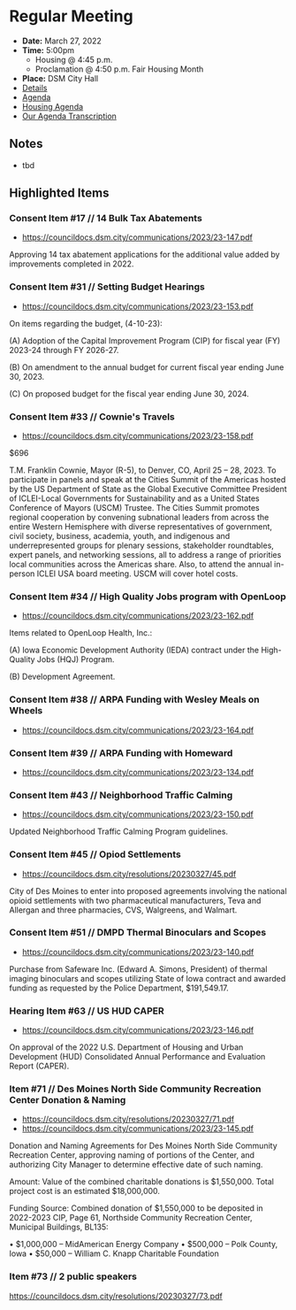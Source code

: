 # Regular Meeting

- **Date:** March 27, 2022
- **Time:** 5:00pm
    - Housing @ 4:45 p.m.
    - Proclamation @ 4:50 p.m. Fair Housing Month 
- **Place:** DSM City Hall
- [Details](https://www.dsm.city/citycouncil_detail_T60_R2393.php)
- [Agenda](https://councildocs.dsm.city/agendas/ag20230327.pdf)
- [Housing Agenda](https://councildocs.dsm.city/agendas/mg20230327.pdf)
- [Our Agenda Transcription](#/view/agenda~2023~transcription~03-27_RM)

## Notes

- tbd

## Highlighted Items

### Consent Item #17 // 14 Bulk Tax Abatements

- https://councildocs.dsm.city/communications/2023/23-147.pdf

Approving 14 tax abatement applications for the additional value added by improvements completed in 2022. 

### Consent Item #31 // Setting Budget Hearings

- https://councildocs.dsm.city/communications/2023/23-153.pdf

On items regarding the budget, (4-10-23):

(A) Adoption of the Capital Improvement Program (CIP) for fiscal year (FY) 2023-24 through FY 2026-27.

(B) On amendment to the annual budget for current fiscal year ending June 30, 2023.

(C) On proposed budget for the fiscal year ending June 30, 2024. 

### Consent Item #33 // Cownie's Travels 

- https://councildocs.dsm.city/communications/2023/23-158.pdf

$696

T.M. Franklin Cownie, Mayor (R-5), to Denver, CO, April 25 – 28, 2023. To participate in panels
and speak at the Cities Summit of the Americas hosted by the US Department of State as the Global
Executive Committee President of ICLEI-Local Governments for Sustainability and as a United States
Conference of Mayors (USCM) Trustee. The Cities Summit promotes regional cooperation by
convening subnational leaders from across the entire Western Hemisphere with diverse representatives
of government, civil society, business, academia, youth, and indigenous and underrepresented groups
for plenary sessions, stakeholder roundtables, expert panels, and networking sessions, all to address a
range of priorities local communities across the Americas share. Also, to attend the annual in-person
ICLEI USA board meeting. USCM will cover hotel costs.

### Consent Item #34 // High Quality Jobs program with OpenLoop

- https://councildocs.dsm.city/communications/2023/23-162.pdf

Items related to OpenLoop Health, Inc.:

(A) Iowa Economic Development Authority (IEDA) contract under the High-Quality Jobs (HQJ) Program.

(B) Development Agreement. 

### Consent Item #38 // ARPA Funding with Wesley Meals on Wheels

- https://councildocs.dsm.city/communications/2023/23-164.pdf

### Consent Item #39 // ARPA Funding with Homeward

- https://councildocs.dsm.city/communications/2023/23-134.pdf

### Consent Item #43 // Neighborhood Traffic Calming

- https://councildocs.dsm.city/communications/2023/23-150.pdf

Updated Neighborhood Traffic Calming Program guidelines.

### Consent Item #45 // Opiod Settlements

- https://councildocs.dsm.city/resolutions/20230327/45.pdf

City of Des Moines to enter into proposed agreements involving the national opioid settlements with two pharmaceutical manufacturers, Teva and Allergan and three pharmacies, CVS, Walgreens, and Walmart. 

### Consent Item #51 // DMPD Thermal Binoculars and Scopes

- https://councildocs.dsm.city/communications/2023/23-140.pdf

Purchase from Safeware Inc. (Edward A. Simons, President) of thermal imaging binoculars and scopes utilizing State of Iowa contract and awarded funding as requested by the Police Department, $191,549.17. 

### Hearing Item #63 // US HUD CAPER

- https://councildocs.dsm.city/communications/2023/23-146.pdf

On approval of the 2022 U.S. Department of Housing and Urban Development (HUD) Consolidated Annual Performance and Evaluation Report (CAPER). 

### Item #71 // Des Moines North Side Community Recreation Center Donation & Naming

- https://councildocs.dsm.city/resolutions/20230327/71.pdf
- https://councildocs.dsm.city/communications/2023/23-145.pdf

Donation and Naming Agreements for Des Moines North Side Community Recreation Center, approving naming of portions of the Center, and authorizing City Manager to determine effective date of such naming. 

Amount: Value of the combined charitable donations is $1,550,000. Total project cost is an estimated
$18,000,000.

Funding Source: Combined donation of $1,550,000 to be deposited in 2022-2023 CIP, Page 61,
Northside Community Recreation Center, Municipal Buildings, BL135:

• $1,000,000 – MidAmerican Energy Company
• $500,000 – Polk County, Iowa
• $50,000 – William C. Knapp Charitable Foundation

### Item #73 // 2 public speakers

https://councildocs.dsm.city/resolutions/20230327/73.pdf
